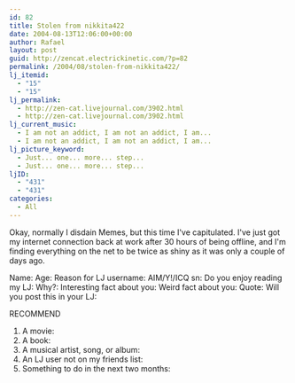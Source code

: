 ```yaml
---
id: 82
title: Stolen from nikkita422
date: 2004-08-13T12:06:00+00:00
author: Rafael
layout: post
guid: http://zencat.electrickinetic.com/?p=82
permalink: /2004/08/stolen-from-nikkita422/
lj_itemid:
  - "15"
  - "15"
lj_permalink:
  - http://zen-cat.livejournal.com/3902.html
  - http://zen-cat.livejournal.com/3902.html
lj_current_music:
  - I am not an addict, I am not an addict, I am...
  - I am not an addict, I am not an addict, I am...
lj_picture_keyword:
  - Just... one... more... step...
  - Just... one... more... step...
ljID:
  - "431"
  - "431"
categories:
  - All
---
```

Okay, normally I disdain Memes, but this time I've capitulated. I've just got my internet connection back at work after 30 hours of being offline, and I'm finding everything on the net to be twice as shiny as it was only a couple of days ago.

Name:
Age:
Reason for LJ username:
AIM/Y!/ICQ sn:
Do you enjoy reading my LJ:
Why?:
Interesting fact about you:
Weird fact about you:
Quote:
Will you post this in your LJ:

RECOMMEND
1. A movie:
2. A book:
3. A musical artist, song, or album:
4. An LJ user not on my friends list:
5. Something to do in the next two months: